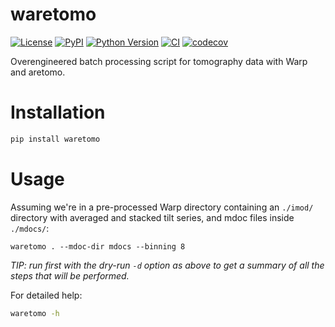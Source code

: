 # waretomo

[![License](https://img.shields.io/pypi/l/waretomo.svg?color=green)](https://github.com/brisvag/waretomo/raw/main/LICENSE)
[![PyPI](https://img.shields.io/pypi/v/waretomo.svg?color=green)](https://pypi.org/project/waretomo)
[![Python Version](https://img.shields.io/pypi/pyversions/waretomo.svg?color=green)](https://python.org)
[![CI](https://github.com/brisvag/waretomo/actions/workflows/ci.yml/badge.svg)](https://github.com/brisvag/waretomo/actions/workflows/ci.yml)
[![codecov](https://codecov.io/gh/brisvag/waretomo/branch/main/graph/badge.svg)](https://codecov.io/gh/brisvag/waretomo)

Overengineered batch processing script for tomography data with Warp and aretomo.

# Installation

```bash
pip install waretomo
```

# Usage

Assuming we're in a pre-processed Warp directory containing an `./imod/` directory with averaged and stacked tilt series, and mdoc files inside `./mdocs/`:

```
waretomo . --mdoc-dir mdocs --binning 8
```

_TIP: run first with the dry-run `-d` option as above to get a summary of all the steps that will be performed._

For detailed help:

```bash
waretomo -h
```
